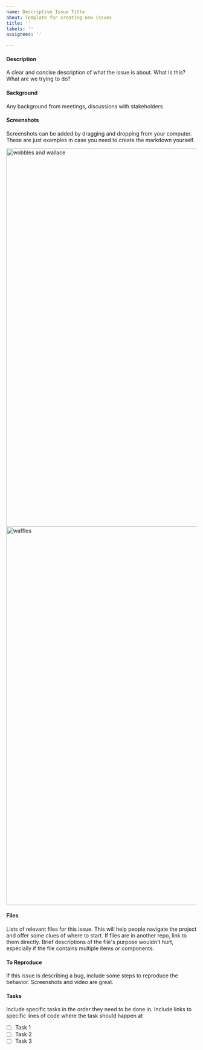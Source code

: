 ```yaml
---
name: Descriptive Issue Title
about: Template for creating new issues
title: ''
labels: ''
assignees: ''

---
```


#### Description
A clear and concise description of what the issue is about. What is this? What are we trying to do? 

#### Background
Any background from meetings, discussions with stakeholders 

#### Screenshots
Screenshots can be added by dragging and dropping from your computer. These are just examples in case you need to create the markdown yourself.

<img width="1000" alt="wobbles and wallace" src="https://res.cloudinary.com/csisideaslab/image/upload/v1704817683/dev-team/Screenshot_2024-01-09_at_11.25.01_AM.png">

<img width="1000" alt="waffles" src="https://res.cloudinary.com/csisideaslab/image/upload/v1704817682/dev-team/Screenshot_2024-01-09_at_11.26.36_AM.png">

#### Files
Lists of relevant files for this issue. This will help people navigate the project and offer some clues of where to start. If files are in another repo, link to them directly. Brief descriptions of the file's purpose wouldn't hurt, especially if the file contains multiple items or components.

#### To Reproduce
If this issue is describing a bug, include some steps to reproduce the behavior. Screenshots and video are great. 

#### Tasks
Include specific tasks in the order they need to be done in. Include links to specific lines of code where the task should happen at
- [ ] Task 1
- [ ] Task 2
- [ ] Task 3
